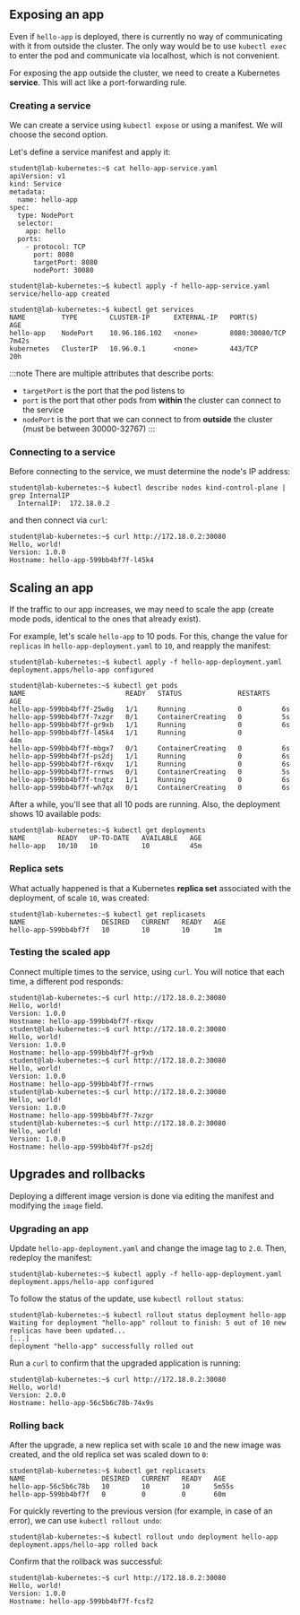 ## Exposing an app

Even if `hello-app` is deployed, there is currently no way of communicating with it from outside the cluster.
The only way would be to use `kubectl exec` to enter the pod and communicate via localhost, which is not convenient.

For exposing the app outside the cluster, we need to create a Kubernetes **service**. This will act like a port-forwarding rule.

### Creating a service

We can create a service using `kubectl expose` or using a manifest. We will choose the second option.

Let's define a service manifest and apply it:

```shell-session
student@lab-kubernetes:~$ cat hello-app-service.yaml
apiVersion: v1
kind: Service
metadata:
  name: hello-app
spec:
  type: NodePort
  selector:
    app: hello
  ports:
    - protocol: TCP
      port: 8080
      targetPort: 8080
      nodePort: 30080

student@lab-kubernetes:~$ kubectl apply -f hello-app-service.yaml
service/hello-app created

student@lab-kubernetes:~$ kubectl get services
NAME         TYPE        CLUSTER-IP      EXTERNAL-IP   PORT(S)          AGE
hello-app    NodePort    10.96.186.102   <none>        8080:30080/TCP   7m42s
kubernetes   ClusterIP   10.96.0.1       <none>        443/TCP          20h
```

:::note
There are multiple attributes that describe ports:
  * `targetPort` is the port that the pod listens to
  * `port` is the port that other pods from **within** the cluster can connect to the service
  * `nodePort` is the port that we can connect to from **outside** the cluster (must be between 30000-32767)
:::

### Connecting to a service

Before connecting to the service, we must determine the node's IP address:

```shell-session
student@lab-kubernetes:~$ kubectl describe nodes kind-control-plane | grep InternalIP
  InternalIP:  172.18.0.2
```

and then connect via `curl`:

```shell-session
student@lab-kubernetes:~$ curl http://172.18.0.2:30080
Hello, world!
Version: 1.0.0
Hostname: hello-app-599bb4bf7f-l45k4
```

## Scaling an app

If the traffic to our app increases, we may need to scale the app (create mode pods, identical to the ones that already exist).

For example, let's scale `hello-app` to 10 pods. For this, change the value for `replicas` in `hello-app-deployment.yaml` to `10`, and reapply the manifest:

```shell-session
student@lab-kubernetes:~$ kubectl apply -f hello-app-deployment.yaml
deployment.apps/hello-app configured

student@lab-kubernetes:~$ kubectl get pods
NAME                         READY   STATUS              RESTARTS   AGE
hello-app-599bb4bf7f-25w8g   1/1     Running             0          6s
hello-app-599bb4bf7f-7xzgr   0/1     ContainerCreating   0          5s
hello-app-599bb4bf7f-gr9xb   1/1     Running             0          6s
hello-app-599bb4bf7f-l45k4   1/1     Running             0          44m
hello-app-599bb4bf7f-mbgx7   0/1     ContainerCreating   0          6s
hello-app-599bb4bf7f-ps2dj   1/1     Running             0          6s
hello-app-599bb4bf7f-r6xqv   1/1     Running             0          6s
hello-app-599bb4bf7f-rrnws   0/1     ContainerCreating   0          5s
hello-app-599bb4bf7f-tnqtz   1/1     Running             0          6s
hello-app-599bb4bf7f-wh7qx   0/1     ContainerCreating   0          6s
```

After a while, you'll see that all 10 pods are running. Also, the deployment shows 10 available pods:

```shell-session
student@lab-kubernetes:~$ kubectl get deployments
NAME        READY   UP-TO-DATE   AVAILABLE   AGE
hello-app   10/10   10           10          45m
```

### Replica sets

What actually happened is that a Kubernetes **replica set** associated with the deployment, of scale `10`, was created:

```shell-session
student@lab-kubernetes:~$ kubectl get replicasets
NAME                   DESIRED   CURRENT   READY   AGE
hello-app-599bb4bf7f   10        10        10      1m
```

### Testing the scaled app

Connect multiple times to the service, using `curl`. You will notice that each time, a different pod responds:

```shell-session
student@lab-kubernetes:~$ curl http://172.18.0.2:30080
Hello, world!
Version: 1.0.0
Hostname: hello-app-599bb4bf7f-r6xqv
student@lab-kubernetes:~$ curl http://172.18.0.2:30080
Hello, world!
Version: 1.0.0
Hostname: hello-app-599bb4bf7f-gr9xb
student@lab-kubernetes:~$ curl http://172.18.0.2:30080
Hello, world!
Version: 1.0.0
Hostname: hello-app-599bb4bf7f-rrnws
student@lab-kubernetes:~$ curl http://172.18.0.2:30080
Hello, world!
Version: 1.0.0
Hostname: hello-app-599bb4bf7f-7xzgr
student@lab-kubernetes:~$ curl http://172.18.0.2:30080
Hello, world!
Version: 1.0.0
Hostname: hello-app-599bb4bf7f-ps2dj
```

## Upgrades and rollbacks

Deploying a different image version is done via editing the manifest and modifying the `image` field.

### Upgrading an app

Update `hello-app-deployment.yaml` and change the image tag to `2.0`. Then, redeploy the manifest:

```shell-session
student@lab-kubernetes:~$ kubectl apply -f hello-app-deployment.yaml
deployment.apps/hello-app configured
```

To follow the status of the update, use `kubectl rollout status`:

```shell-session
student@lab-kubernetes:~$ kubectl rollout status deployment hello-app
Waiting for deployment "hello-app" rollout to finish: 5 out of 10 new replicas have been updated...
[...]
deployment "hello-app" successfully rolled out
```

Run a `curl` to confirm that the upgraded application is running:

```shell-session
student@lab-kubernetes:~$ curl http://172.18.0.2:30080
Hello, world!
Version: 2.0.0
Hostname: hello-app-56c5b6c78b-74x9s
```

### Rolling back

After the upgrade, a new replica set with scale `10` and the new image was created, and the old replica set was scaled down to `0`:

```shell-session
student@lab-kubernetes:~$ kubectl get replicasets
NAME                   DESIRED   CURRENT   READY   AGE
hello-app-56c5b6c78b   10        10        10      5m55s
hello-app-599bb4bf7f   0         0         0       60m
```

For quickly reverting to the previous version (for example, in case of an error), we can use `kubectl rollout undo`:

```shell-session
student@lab-kubernetes:~$ kubectl rollout undo deployment hello-app
deployment.apps/hello-app rolled back
```

Confirm that the rollback was successful:

```shell-session
student@lab-kubernetes:~$ curl http://172.18.0.2:30080
Hello, world!
Version: 1.0.0
Hostname: hello-app-599bb4bf7f-fcsf2
```
